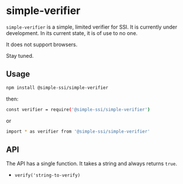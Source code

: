 # simple-verifier

`simple-verifier` is a simple, limited verifier for SSI. It is currently under development. In its current state, it is of use to no one.

It does not support browsers.

Stay tuned.

## Usage

```bash
npm install @simple-ssi/simple-verifier
```

then:

```bash
const verifier = require('@simple-ssi/simple-verifier')
```

or

```bash
import * as verifier from '@simple-ssi/simple-verifier'
```

## API

The API has a single function. It takes a string and always returns `true`.

- `verify('string-to-verify)`

